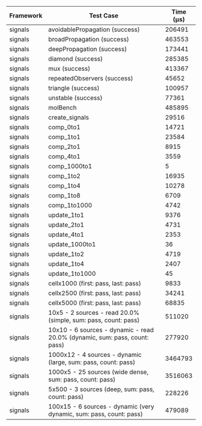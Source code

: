 | Framework | Test Case | Time (μs) |
| --- | --- | --- |
| signals | avoidablePropagation (success) | 206491 |
| signals | broadPropagation (success) | 463553 |
| signals | deepPropagation (success) | 173441 |
| signals | diamond (success) | 285385 |
| signals | mux (success) | 413367 |
| signals | repeatedObservers (success) | 45652 |
| signals | triangle (success) | 100957 |
| signals | unstable (success) | 77361 |
| signals | molBench | 485895 |
| signals | create_signals | 29516 |
| signals | comp_0to1 | 14721 |
| signals | comp_1to1 | 23584 |
| signals | comp_2to1 | 8915 |
| signals | comp_4to1 | 3559 |
| signals | comp_1000to1 | 5 |
| signals | comp_1to2 | 16935 |
| signals | comp_1to4 | 10278 |
| signals | comp_1to8 | 6709 |
| signals | comp_1to1000 | 4742 |
| signals | update_1to1 | 9376 |
| signals | update_2to1 | 4731 |
| signals | update_4to1 | 2353 |
| signals | update_1000to1 | 36 |
| signals | update_1to2 | 4719 |
| signals | update_1to4 | 2407 |
| signals | update_1to1000 | 45 |
| signals | cellx1000 (first: pass, last: pass) | 9833 |
| signals | cellx2500 (first: pass, last: pass) | 34241 |
| signals | cellx5000 (first: pass, last: pass) | 68835 |
| signals | 10x5 - 2 sources - read 20.0% (simple, sum: pass, count: pass) | 511020 |
| signals | 10x10 - 6 sources - dynamic - read 20.0% (dynamic, sum: pass, count: pass) | 277920 |
| signals | 1000x12 - 4 sources - dynamic (large, sum: pass, count: pass) | 3464793 |
| signals | 1000x5 - 25 sources (wide dense, sum: pass, count: pass) | 3516063 |
| signals | 5x500 - 3 sources (deep, sum: pass, count: pass) | 228226 |
| signals | 100x15 - 6 sources - dynamic (very dynamic, sum: pass, count: pass) | 479089 |
